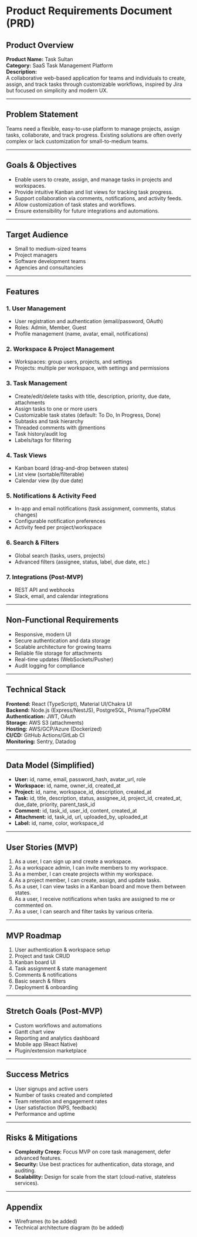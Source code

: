 # Product Requirements Document (PRD)

## Product Overview

**Product Name:** Task Sultan  
**Category:** SaaS Task Management Platform  
**Description:**  
A collaborative web-based application for teams and individuals to create, assign, and track tasks through customizable workflows, inspired by Jira but focused on simplicity and modern UX.

---

## Problem Statement

Teams need a flexible, easy-to-use platform to manage projects, assign tasks, collaborate, and track progress. Existing solutions are often overly complex or lack customization for small-to-medium teams.

---

## Goals & Objectives

- Enable users to create, assign, and manage tasks in projects and workspaces.
- Provide intuitive Kanban and list views for tracking task progress.
- Support collaboration via comments, notifications, and activity feeds.
- Allow customization of task states and workflows.
- Ensure extensibility for future integrations and automations.

---

## Target Audience

- Small to medium-sized teams
- Project managers
- Software development teams
- Agencies and consultancies

---

## Features

### 1. User Management

- User registration and authentication (email/password, OAuth)
- Roles: Admin, Member, Guest
- Profile management (name, avatar, email, notifications)

### 2. Workspace & Project Management

- Workspaces: group users, projects, and settings
- Projects: multiple per workspace, with settings and permissions

### 3. Task Management

- Create/edit/delete tasks with title, description, priority, due date, attachments
- Assign tasks to one or more users
- Customizable task states (default: To Do, In Progress, Done)
- Subtasks and task hierarchy
- Threaded comments with @mentions
- Task history/audit log
- Labels/tags for filtering

### 4. Task Views

- Kanban board (drag-and-drop between states)
- List view (sortable/filterable)
- Calendar view (by due date)

### 5. Notifications & Activity Feed

- In-app and email notifications (task assignment, comments, status changes)
- Configurable notification preferences
- Activity feed per project/workspace

### 6. Search & Filters

- Global search (tasks, users, projects)
- Advanced filters (assignee, status, label, due date, etc.)

### 7. Integrations (Post-MVP)

- REST API and webhooks
- Slack, email, and calendar integrations

---

## Non-Functional Requirements

- Responsive, modern UI
- Secure authentication and data storage
- Scalable architecture for growing teams
- Reliable file storage for attachments
- Real-time updates (WebSockets/Pusher)
- Audit logging for compliance

---

## Technical Stack

**Frontend:** React (TypeScript), Material UI/Chakra UI  
**Backend:** Node.js (Express/NestJS), PostgreSQL, Prisma/TypeORM  
**Authentication:** JWT, OAuth  
**Storage:** AWS S3 (attachments)  
**Hosting:** AWS/GCP/Azure (Dockerized)  
**CI/CD:** GitHub Actions/GitLab CI  
**Monitoring:** Sentry, Datadog

---

## Data Model (Simplified)

- **User:** id, name, email, password_hash, avatar_url, role
- **Workspace:** id, name, owner_id, created_at
- **Project:** id, name, workspace_id, description, created_at
- **Task:** id, title, description, status, assignee_id, project_id, created_at, due_date, priority, parent_task_id
- **Comment:** id, task_id, user_id, content, created_at
- **Attachment:** id, task_id, url, uploaded_by, uploaded_at
- **Label:** id, name, color, workspace_id

---

## User Stories (MVP)

1. As a user, I can sign up and create a workspace.
2. As a workspace admin, I can invite members to my workspace.
3. As a member, I can create projects within my workspace.
4. As a project member, I can create, assign, and update tasks.
5. As a user, I can view tasks in a Kanban board and move them between states.
6. As a user, I receive notifications when tasks are assigned to me or commented on.
7. As a user, I can search and filter tasks by various criteria.

---

## MVP Roadmap

1. User authentication & workspace setup
2. Project and task CRUD
3. Kanban board UI
4. Task assignment & state management
5. Comments & notifications
6. Basic search & filters
7. Deployment & onboarding

---

## Stretch Goals (Post-MVP)

- Custom workflows and automations
- Gantt chart view
- Reporting and analytics dashboard
- Mobile app (React Native)
- Plugin/extension marketplace

---

## Success Metrics

- User signups and active users
- Number of tasks created and completed
- Team retention and engagement rates
- User satisfaction (NPS, feedback)
- Performance and uptime

---

## Risks & Mitigations

- **Complexity Creep:** Focus MVP on core task management, defer advanced features.
- **Security:** Use best practices for authentication, data storage, and auditing.
- **Scalability:** Design for scale from the start (cloud-native, stateless services).

---

## Appendix

- Wireframes (to be added)
- Technical architecture diagram (to be added)
